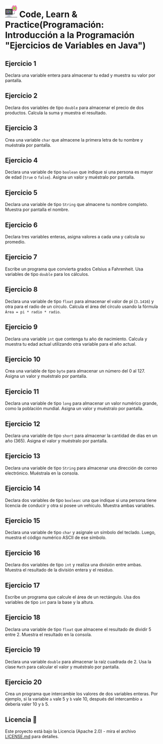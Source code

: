 # <img src=../../../../../images/computer.png width="40"> Code, Learn & Practice(Programación: Introducción a la Programación "Ejercicios de Variables en Java")

## Ejercicio 1

Declara una variable entera para almacenar tu edad y muestra su valor por pantalla.

## Ejercicio 2

Declara dos variables de tipo `double` para almacenar el precio de dos productos. Calcula la suma y muestra el resultado.

## Ejercicio 3

Crea una variable `char` que almacene la primera letra de tu nombre y muéstrala por pantalla.

## Ejercicio 4

Declara una variable de tipo `boolean` que indique si una persona es mayor de edad (`true` o `false`). Asigna un valor y muéstralo por pantalla.

## Ejercicio 5

Declara una variable de tipo `String` que almacene tu nombre completo. Muestra por pantalla el nombre.

## Ejercicio 6

Declara tres variables enteras, asigna valores a cada una y calcula su promedio.

## Ejercicio 7

Escribe un programa que convierta grados Celsius a Fahrenheit. Usa variables de tipo `double` para los cálculos.

## Ejercicio 8

Declara una variable de tipo `float` para almacenar el valor de pi (`3.1416`) y otra para el radio de un círculo. Calcula el área del círculo usando la fórmula `Área = pi * radio * radio`.

## Ejercicio 9

Declara una variable `int` que contenga tu año de nacimiento. Calcula y muestra tu edad actual utilizando otra variable para el año actual.

## Ejercicio 10

Crea una variable de tipo `byte` para almacenar un número del 0 al 127. Asigna un valor y muéstralo por pantalla.

## Ejercicio 11

Declara una variable de tipo `long` para almacenar un valor numérico grande, como la población mundial. Asigna un valor y muéstralo por pantalla.

## Ejercicio 12

Declara una variable de tipo `short` para almacenar la cantidad de días en un año (365). Asigna el valor y muéstralo por pantalla.

## Ejercicio 13

Declara una variable de tipo `String` para almacenar una dirección de correo electrónico. Muéstrala en la consola.

## Ejercicio 14

Declara dos variables de tipo `boolean`: una que indique si una persona tiene licencia de conducir y otra si posee un vehículo. Muestra ambas variables.

## Ejercicio 15

Declara una variable de tipo `char` y asígnale un símbolo del teclado. Luego, muestra el código numérico ASCII de ese símbolo.

## Ejercicio 16

Declara dos variables de tipo `int` y realiza una división entre ambas. Muestra el resultado de la división entera y el residuo.

## Ejercicio 17

Escribe un programa que calcule el área de un rectángulo. Usa dos variables de tipo `int` para la base y la altura.

## Ejercicio 18

Declara una variable de tipo `float` que almacene el resultado de dividir 5 entre 2. Muestra el resultado en la consola.

## Ejercicio 19

Declara una variable `double` para almacenar la raíz cuadrada de 2. Usa la clase `Math` para calcular el valor y muéstralo por pantalla.

## Ejercicio 20

Crea un programa que intercambie los valores de dos variables enteras. Por ejemplo, si la variable `a` vale 5 y `b` vale 10, después del intercambio `a` debería valer 10 y `b` 5.


## Licencia 📄

Este proyecto está bajo la Licencia (Apache 2.0) - mira el archivo [LICENSE.md]([../../../LICENSE.md](https://github.com/jpexposito/code-learn-practice/blob/main/LICENSE)) para detalles.
